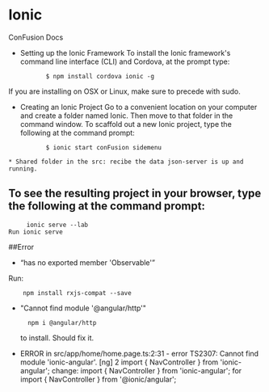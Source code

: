 # Ionic
ConFusion Docs 

   * Setting up the Ionic Framework
        To install the Ionic framework's command line interface (CLI) and Cordova, at the prompt type:

                $ npm install cordova ionic -g
                
If you are installing on OSX or Linux, make sure to precede with sudo.

   * Creating an Ionic Project
    Go to a convenient location on your computer and create a folder named Ionic. Then move to that folder in the command window.
    To scaffold out a new Ionic project, type the following at the command prompt:

                $ ionic start conFusion sidemenu
             
    * Shared folder in the src: recibe the data json-server is up and running.


## To see the resulting project in your browser, type the following at the command prompt:
         ionic serve --lab
    Run ionic serve 

##Error
* “has no exported member 'Observable'”

 Run:
   
        npm install rxjs-compat --save    

* "Cannot find module '@angular/http'"

        npm i @angular/http

    to install. Should fix it.

* ERROR in src/app/home/home.page.ts:2:31 - error TS2307: Cannot find module 'ionic-angular'.
[ng] 2 import { NavController } from 'ionic-angular';
     change:
     import { NavController } from 'ionic-angular';
     for 
     import { NavController } from '@ionic/angular';
